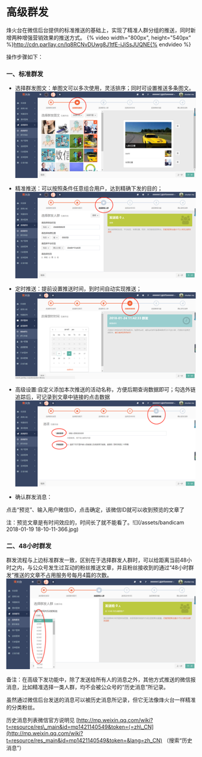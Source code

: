 # 高级群发

烽火台在微信后台提供的标准推送的基础上，实现了精准人群分组的推送，同时新增两种增强营销效果的推送方式。
{% video width="800px", height="540px" %}http://cdn.parllay.cn/lq8RCNvDUwg8J1tfE-iJiSsJUQNE{% endvideo %}

操作步骤如下：

### 一、标准群发

* 选择群发图文：单图文可以多次使用，灵活排序；同时可设置推送多条图文。![](/assets/import.png)

* 精准推送：可以按照条件任意组合用户，达到精确下发的目的；![](/assets/1516356291%281%29.png)

* 定时推送：提前设置推送时间，到时间自动实现推送；![](/assets/1516592656.png)

* 高级设置:自定义添加本次推送的活动名称，方便后期查询数据即可；勾选外链追踪后，可记录到文章中链接的点击数据![](/assets/1516593000%281%29.jpg)

* 确认群发消息：

点击“预览”、输入用户微信ID，点击确定，该微信ID就可以收到预览的文章了

注：预览文章是有时间效应的，时间长了就不能看了。![](/assets/bandicam 2018-01-19 18-10-11-366.jpg)

### 二、48小时群发

群发流程与上边标准群发一致，区别在于选择群发人群时，可以给距离当前48小时之内，与公众号发生过互动的粉丝推送文章，并且粉丝接收到的通过“48小时群发”推送的文章不占用服务号每月4篇的次数。![](/assets/1516357023%281%29.png)

备注：在高级下发功能中，除了发送给所有人的消息之外，其他方式推送的微信报消息，比如精准选择一类人群，均不会被公众号的“历史消息”所记录。

虽然通过微信后台发送的消息可以被历史消息所记录，但它无法像烽火台一样精准的分类粉丝。

历史消息列表微信官方说明见 [http://mp.weixin.qq.com/wiki?t=resource/res\_main&id=mp1421140549&token=⟨=zh\_CN](http://mp.weixin.qq.com/wiki?t=resource/res_main&id=mp1421140549&token=&lang=zh_CN) （搜索“历史消息”）

